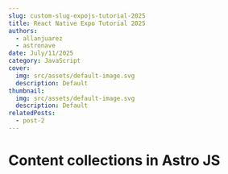 ```yaml
---
slug: custom-slug-expojs-tutorial-2025
title: React Native Expo Tutorial 2025
authors:
  - allanjuarez
  - astronave
date: July/11/2025
category: JavaScript
cover:
  img: src/assets/default-image.svg
  description: Default
thumbnail:
  img: src/assets/default-image.svg
  description: Default
relatedPosts:
  - post-2
---
```


# Content collections in Astro JS
